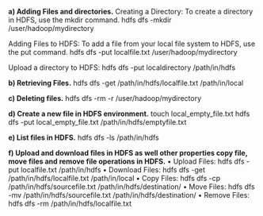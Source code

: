 **a) Adding Files and directories.**
Creating a Directory: To create a directory in HDFS, use the mkdir command.
hdfs dfs -mkdir /user/hadoop/mydirectory

Adding Files to HDFS: To add a file from your local file system to HDFS, use the
put command.
hdfs dfs -put localfile.txt /user/hadoop/mydirectory

Upload a directory to HDFS:
hdfs dfs -put localdirectory /path/in/hdfs

**b) Retrieving Files.**
hdfs dfs -get /path/in/hdfs/localfile.txt /path/in/local

**c) Deleting files.**
hdfs dfs -rm -r /user/hadoop/mydirectory

**d) Create a new file in HDFS environment.**
touch local_empty_file.txt
hdfs dfs -put local_empty_file.txt /path/in/hdfs/emptyfile.txt

**e) List files in HDFS.**
hdfs dfs -ls /path/in/hdfs

**f) Upload and download files in HDFS as well other properties copy file, move files and remove file operations in HDFS.**
• Upload Files: hdfs dfs -put localfile.txt /path/in/hdfs
• Download Files: hdfs dfs -get /path/in/hdfs/localfile.txt /path/in/local
• Copy Files: hdfs dfs -cp /path/in/hdfs/sourcefile.txt /path/in/hdfs/destination/
• Move Files: hdfs dfs -mv /path/in/hdfs/sourcefile.txt /path/in/hdfs/destination/
• Remove Files: hdfs dfs -rm /path/in/hdfs/localfile.txt
